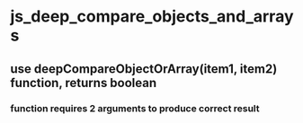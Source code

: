 # js_deep_compare_objects_and_arrays

## use deepCompareObjectOrArray(item1, item2) function, returns boolean
### function requires 2 arguments to produce correct result
